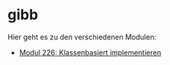 # gibb

Hier geht es zu den verschiedenen Modulen:

- [Modul 226: Klassenbasiert implementieren](./Modul%20226)
